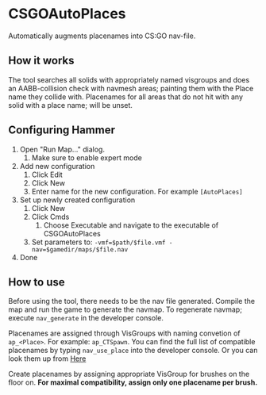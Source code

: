 # CSGOAutoPlaces
Automatically augments placenames into CS:GO nav-file.

## How it works
The tool searches all solids with appropriately named visgroups and does an AABB-collision check with navmesh areas; painting them with the Place name they collide with. Placenames for all areas that do not hit with any solid with a place name; will be unset.

## Configuring Hammer
1. Open "Run Map..." dialog.
   1. Make sure to enable expert mode
1. Add new configuration
   1. Click Edit
   1. Click New
   1. Enter name for the new configuration. For example `[AutoPlaces]`
 1. Set up newly created configuration
    1. Click New
    1. Click Cmds
       1. Choose Executable and navigate to the executable of CSGOAutoPlaces
    1. Set parameters to: `-vmf=$path/$file.vmf -nav=$gamedir/maps/$file.nav`
1. Done

## How to use
Before using the tool, there needs to be the nav file generated. Compile the map and run the game to generate the navmap.  To regenerate navmap; execute `nav_generate` in the developer console.

Placenames are assigned through VisGroups with naming convetion of `ap_<Place>`. For example: `ap_CTSpawn`.  You can find the full list of compatible placenames by typing `nav_use_place` into the developer console. Or you can look them up from [Here](https://developer.valvesoftware.com/wiki/Standard_Place_Names_for_CS:GO)  
  
Create placenames by assigning appropriate VisGroup for brushes on the floor on. 
**For maximal compatibility, assign only one placename per brush.**  
